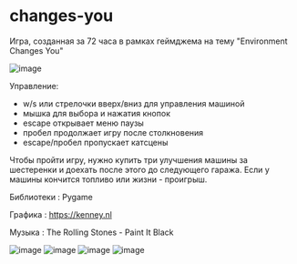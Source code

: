 # changes-you
Игра, созданная за 72 часа в рамках геймджема на тему "Environment Changes You"

![image](https://user-images.githubusercontent.com/17274353/143455463-a519e118-e095-4892-9334-a1402576afe2.png)

Управление:
- w/s или стрелочки вверх/вниз для управления машиной
- мышка для выбора и нажатия кнопок
- escape открывает меню паузы
- пробел продолжает игру после столкновения
- escape/пробел пропускает катсцены

Чтобы пройти игру, нужно купить три улучшения машины за шестеренки и доехать после этого до следующего гаража. Если у машины кончится топливо или жизни - проигрыш.

Библиотеки : Pygame

Графика : https://kenney.nl

Музыка : The Rolling Stones - Paint It Black


![image](https://user-images.githubusercontent.com/17274353/143455491-819a5dea-5331-4290-8d38-54d53c1ab1db.png)
![image](https://user-images.githubusercontent.com/17274353/143455504-bc5a5133-e6b8-43df-8e77-3341c98f4bd6.png)
![image](https://user-images.githubusercontent.com/17274353/143455522-00247465-ed85-49b4-8b86-2dba9ee5525a.png)
![image](https://user-images.githubusercontent.com/17274353/143455535-f6897003-78b4-479d-b3b1-fceb947f53e6.png)
